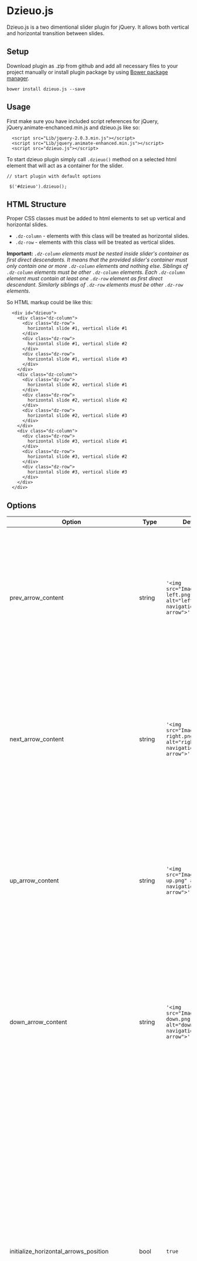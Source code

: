 # Dzieuo.js 
Dzieuo.js is a two dimentional slider plugin for jQuery. It allows both vertical and horizontal transition between slides.

## Setup
Download plugin as .zip from github and add all necessary files to your project manually or install plugin package by using 
[Bower package manager](http://bower.io/). 

```
bower install dzieuo.js --save
```


## Usage

First make sure you have included script references for jQuery, jQuery.animate-enchanced.min.js and dzieuo.js like so:
```
  <script src="Lib/jquery-2.0.3.min.js"></script>
  <script src="Lib/jquery.animate-enhanced.min.js"></script>
  <script src="dzieuo.js"></script>
```
 To start dzieuo plugin simply call `.dzieuo()` method on a selected html element that will act as a container for the slider.
 
```
// start plugin with default options

 $('#dzieuo').dzieuo();

```
## HTML Structure
Proper CSS classes must be added to html elements to set up vertical and horizontal slides.
- ```.dz-column``` - elements with this class will be treated as horizontal slides.
- ```.dz-row``` - elements with this class will be treated as vertical slides.

**Important:**  *```.dz-column``` elements must be nested inside slider's container as first direct descendants. It means that the provided slider's container must only contain one or more ```.dz-column``` elements and nothing else. Siblings of ```.dz-column``` elements must be other ```.dz-column``` elements. Each  ```.dz-column``` element must contain at least one ```.dz-row``` element as first direct descendant. Similarly siblings of ```.dz-row``` elements must be other ```.dz-row``` elements*.

So HTML markup could be like this:

```
  <div id="dzieuo">
    <div class="dz-column">
      <div class="dz-row">
        horizontal slide #1, vertical slide #1
      </div>
      <div class="dz-row">
        horizontal slide #1, vertical slide #2
      </div>
      <div class="dz-row">
        horizontal slide #1, vertical slide #3
      </div>
    </div>
    <div class="dz-column">
      <div class="dz-row">
        horizontal slide #2, vertical slide #1
      </div>
      <div class="dz-row">
        horizontal slide #2, vertical slide #2
      </div>
      <div class="dz-row">
        horizontal slide #2, vertical slide #3
      </div>
    </div>
    <div class="dz-column">
      <div class="dz-row">
        horizontal slide #3, vertical slide #1
      </div>
      <div class="dz-row">
        horizontal slide #3, vertical slide #2
      </div>
      <div class="dz-row">
        horizontal slide #3, vertical slide #3
      </div>
    </div>
  </div>
```

## Options

| Option       | Type  | Default  | Description |
| ------------- |----|-------------| -----|
| prev_arrow_content| string |  `'<img src="Images/arrow-left.png" alt="left navigation arrow">'` | Content of the left (move to previous slide) horizontal arrow. The default is an image tag HTML string linked to the left arrow image that is provided with the plugin. Whatever content you provide for this option (text, html string etc.) it will be inserted into the arrow's container - ```#dzPrevArrow```.|
| next_arrow_content      | string     |   `'<img src="Images/arrow-right.png" alt="right navigation arrow">'` |  Content of the right (move to next slide) horizontal arrow. The default is an image tag HTML string linked to the right arrow image that is provided with the plugin. Whatever content you provide for this option (text, html string etc.) it will be inserted into the arrow's container - ```#dzNextArrow```. |
| up_arrow_content      | string     |   `'<img src="Images/arrow-up.png" alt="up navigation arrow">'` |  Content of the up (move to previous slide) vertical arrow. The default is an image tag HTML string linked to the up arrow image that is provided with the plugin. Whatever content you provide for this option (text, html string etc.) it will be inserted into the arrow's container - ```#dzUpArrow```. |
| down_arrow_content      | string     |   `'<img src="Images/arrow-down.png" alt="down navigation arrow">'` |  Content of the down (move to next slide) vertical arrow. The default is an image tag HTML string linked to the down arrow image that is provided with the plugin. Whatever content you provide for this option (text, html string etc.) it will be inserted into the arrow's container - ```#dzDownArrow```. |
| initialize_horizontal_arrows_position      | bool   |   `true` | Specifies if plugin should automatically calculate and set horizontal arrows' positions so that they will be placed in the middle of the screen. It will also recalculate and reset their positions on window resize event as well as on orientation changed event for mobile devices so that the arrows will always be placed in the middle of the screen. Setting this option to `false` will give user the power to place horizontal arrows wherever he wants by styling their appropriate css containers and the plugin will not override their positions. **Side note:** *Generally it is recomended to leave this option as it is (`true`) unless you really want to position horizontal arrows yourself.*
| initialize_vertical_arrows_position     | bool   |   `true` | Specifies if plugin should automatically calculate and set vertical arrows' positions so that they will be placed in the middle of the screen. It will also recalculate and reset their positions on window resize event as well as on orientation changed event for mobile devices so that the arrows will always be placed in the middle of the screen. Setting this option to `false` will give user the power to place vertical arrows wherever he wants by styling their appropriate css containers and the plugin will not override their positions. **Side note:** *Generally it is recomended to leave this option as it is (`true`) unless you really want to position vertical arrows yourself.*
| initialize_vertical_paging_position     | bool   |   `true` | Specifies if plugin should automatically calculate and set vertical's paging position so that it will be placed in the middle of the screen. It will also recalculate and reset its position on window resize event as well as on orientation changed event for mobile devices so that the vertical paging container will always be placed in the middle of the screen. Setting this option to `false` will give user the power to place vertical paging wherever he wants by styling its appropriate css container and the plugin will not override its position. **Side note:** *Generally it is recomended to leave this option as it is (`true`) unless you really want to position vertical paging yourself.*
| row_scroll_padding_top     | number   | `0` | Specifies the offset distance (in pixels) from the top of the current slide.
| scroll_calculation_interval | number   | `50` |  Specifies the interval time (in miliseconds) of when the plugin should recalculate scroll position. Whenever a scroll event is detected (if user is scrolling a page) then plugin recalculates scroll position at a specified interval thus marking proper vertical paging element as the current one. It may happen that if user scrolls really fast (in less than the specified time amount option value) then the plugin may miss calculation of scroll position thus we may see incorrect vertical paging element set as the current one. It would be ideal to have this option value set as low as possible but there is a scroll performance loss to consider. If we set this value to something too low then calculations will be fired so often while user is scrolling resulting in a choppy, uneven/unsmooth scrolling. **Side note:** *The default value of 50 seems to be just fine for most purposes so it is recommended to leave it like that.* 
| horizontal_animation_speed     | number   | `800` | Specifies horizontal animation speed (in milliseconds).
| vertical_animation_speed     | number   | `800` | Specifies vertical animation speed (in milliseconds).
| hide_vertical_paging_when_single_row | bool | `true` | Specifies if vertical paging control should be hidden when only one slide (single `.row` element) is present.
| hide_horizontal_paging_when_single_column | bool | `true` | Specifies if horizontal paging control should be hidden when only one slide (single `.column` element) is present.
| full_screen_mode  | bool  | `'false'` | Sets ```.dz-row``` element's height to window height so slides will be "full screen".
| row_height | number  | `0` | Sets ```.dz-row``` element's height to specified value (in pixels). Value provided must be greater than ```0```. **Side note:** *This option should usually be used with option ```full_screen_mode```. When ```full_screen_mode``` is ```true``` and ```row_height``` is greater than ```0``` then plugin will compare screen's height and value provided in ```row_height``` and whichever  is greater then that is what is going to be applied to rows' height. For example - such functionality is sometimes desired in mobile devices. We can make slides (```.dz-row``` elements) to be in fullscreen mode (have height same as screen's height) in portrait mode but when phone changes orientation to landscape (rows' height will be readjusted to the "new" screen's height) then it may happen that the new height is not suitable (for example child elements overflow parent row element in landscape mode because height of the row element is now not big enough) so for such case we can specify ```row_height``` and if it is greater than the device's screen's height it will be used to set slides' new height.* 
| horizontal_animation_easing  | string   | `'slide'` | Specifies what kind of animation will be used for horizontal transition. Look below for a list of available animations.
| vertical_animation_easing  | string   | `'slide'` | Specifies what kind of animation will be used for vertical transition. Look below for a list of available animations.

Available animation_easing option values: 

* `'slide'`
* `'bounce'`
* `'linear'`
* `'swing'`
* `'easeInQuad'`
* `'easeInCubic'`
* `'easeInQuart'`
* `'easeInQuint'`
* `'easeInSine'`
* `'easeInExpo'`
* `'easeInCirc'`
* `'easeInBack'`
* `'easeOutQuad'`
* `'easeOutCubic'`
* `'easeOutQuart'`
* `'easeOutQuint'`
* `'easeOutSine'`
* `'easeOutExpo'`
* `'easeOutCirc'`
* `'easeOutBack'`
* `'easeInOutQuad'`
* `'easeInOutCubic'`
* `'easeInOutQuart'`
* `'easeInOutQuint'`
* `'easeInOutQuint'`
* `'easeInOutExpo'`
* `'easeInOutCirc'`
* `'easeInOutBack'`

## Example

``` 
// start slider with options ( presented values are default )

$('#dzieuo').dzieuo({
      prev_arrow_content: '<img src="Images/arrow-left.png" alt="left navigation arrow">',
      next_arrow_content: '<img src="Images/arrow-right.png" alt="right navigation arrow">',
      up_arrow_content: '<img src="Images/arrow-up.png" alt="up navigation arrow">',
      down_arrow_content: '<img src="Images/arrow-down.png" alt="down navigation arrow">',
      initialize_horizontal_arrows_position: true,
      initialize_vertical_arrows_position: true,
      initialize_vertical_paging_position: true,
      row_scroll_padding_top: 0,
      scroll_calculation_interval: 50,
      horizontal_animation_easing: 'slide',
      horizontal_animation_speed: 800,
      vertical_animation_easing: 'slide',
      vertical_animation_speed: 800,
      hide_vertical_paging_when_single_row: true,
      hide_horizontal_paging_when_single_column: true,
      full_screen_mode: false,
      row_height: 0
    });
```
## Styling

All styles for the plugin are found in dzieuo.css file.

`'.dz-row'` elements have initial height of 400px in css so feel free to remove/change this value to what you want.

**Important:** *If you plan to override default options `'prev_arrow_content'` and `'next_arrow_content'` with your own image tags then make sure you set the proper height in css for `#dzPrevArrow` and `#dzNextArrow`. Height of these containers should be the same as the height of the image. These heights are used by the plugin to place horizontal arrows in the middle of the screen.*

## Events

Dzieuo provides five events that allow us to process our own custom logic at the beginning and at the end of a slide animation. 

| Event name       | When is fired  |
| ------------- |----|
| `'horizontal_transition:before'` | Fires right before each horizontal animation
| `'horizontal_transition:after'` | Fires right after each horizontal animation
| `'vertical_transition:before'` | Fires right before each vertical animation
| `'vertical_transition:after'` | Fires right after each vertical animation
| `'vertical_scroll:row_changed'` | Fires when a row element (vertical slide) is set as the current one. For example when user scrolls down to a new vertical slide element.

Each fired event holds a transitionEventParam object that can be used to find out which slides are being animated.
Properties of transitionEventParam object:

| name       | type  | description |
| ------------- |----|------|
| `currentColumn` | number | Contains index of the current column element (horizontal slide).
| `targetColumn` | number| Contains index of the target column element (horizontal slide).
| `currentRow` | number| Contains index of the current row element (vertical slide).
| `targetRow` | number| Contains index of the target row element (vertical slide).

Index values start from 0.

**Important:** *For events `'horizontal_transition:after'`,`'vertical_transition:after'` and `'vertical_scroll:row_changed'`
value of currentRow/currentColumn (depending whether it is a horizontal or vertical transition) will be the index of the previous slide (the slide that we just moved from) and the index of the current slide (the slide that we just moved to) will now be found in the targetRow/targetColumn property.*


## Example

Listening to the events:

```
// an example how we can intercept these events
// e - is the native jQuery event param object
// arg - is the dzieuo's custom transitionEventParam object

    $(document).bind("horizontal_transition:before", function (e, arg) {
      console.log("horizontal_transition:before");
      console.log(arg);
    });
    $(document).bind("vertical_transition:before", function (e, arg) {
      console.log("vertical_transition:before");
      console.log(arg);
    });
    $(document).bind("horizontal_transition:after", function (e, arg) {
      console.log("horizontal_transition:after");
      console.log(arg);
    });
    $(document).bind("vertical_transition:after", function (e, arg) {
      console.log("vertical_transition:after");
      console.log(arg);
    });
    $(document).bind("vertical_scroll:row_changed", function (e, arg) {
      console.log("vertical_scroll:row_changed");
      console.log(arg);
    });
```
## Hardware acceleration

Dzieuo uses the jQuery Animate Enhanced plugin for additional slide animations and for smooth transitions using CSS instead of JavaScript which jQuery Animate Enhanced takes care of.

Checkout jQuery Animate Enhanced at https://github.com/benbarnett/jquery-animate-enhanced

## Inspiration

Superslides plugin was the source of knowledge and inspiration to write my own slider with additional 2D functionality. 
Checkout Superslides plugin at http://archive.nicinabox.com/superslides/#1 

